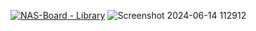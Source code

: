 [![NAS-Board - Library](https://img.shields.io/badge/EBYTE-Lora-blue)](https://)
![Screenshot 2024-06-14 112912](https://github.com/Kechuuu/EBYTE-NAS/assets/117384007/42470df9-05a7-4936-b3dc-5dda579206ba)
